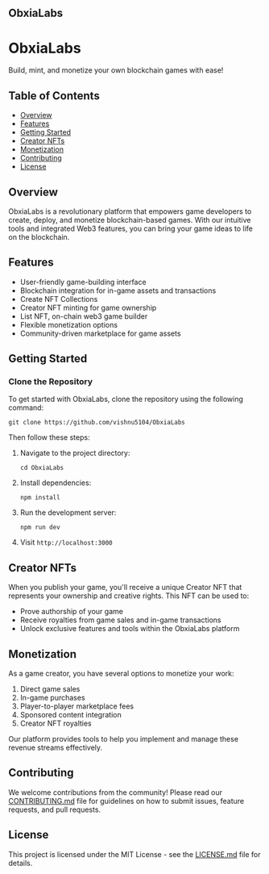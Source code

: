 ## ObxiaLabs

# ObxiaLabs

Build, mint, and monetize your own blockchain games with ease!

## Table of Contents
- [Overview](#overview)
- [Features](#features)
- [Getting Started](#getting-started)
- [Creator NFTs](#creator-nfts)
- [Monetization](#monetization)
- [Contributing](#contributing)
- [License](#license)

## Overview

ObxiaLabs is a revolutionary platform that empowers game developers to create, deploy, and monetize blockchain-based games. With our intuitive tools and integrated Web3 features, you can bring your game ideas to life on the blockchain.

## Features

- User-friendly game-building interface
- Blockchain integration for in-game assets and transactions
- Create NFT Collections 
- Creator NFT minting for game ownership
- List NFT, on-chain web3 game builder
- Flexible monetization options
- Community-driven marketplace for game assets

## Getting Started

### Clone the Repository

To get started with ObxiaLabs, clone the repository using the following command:

```
git clone https://github.com/vishnu5104/ObxiaLabs
```

Then follow these steps:

1. Navigate to the project directory:
   ```
   cd ObxiaLabs
   ```

2. Install dependencies:
   ```
   npm install
   ```

3. Run the development server:
   ```
   npm run dev
   ```

4. Visit `http://localhost:3000`

## Creator NFTs

When you publish your game, you'll receive a unique Creator NFT that represents your ownership and creative rights. This NFT can be used to:

- Prove authorship of your game
- Receive royalties from game sales and in-game transactions
- Unlock exclusive features and tools within the ObxiaLabs platform

## Monetization

As a game creator, you have several options to monetize your work:

1. Direct game sales
2. In-game purchases
3. Player-to-player marketplace fees
4. Sponsored content integration
5. Creator NFT royalties

Our platform provides tools to help you implement and manage these revenue streams effectively.

## Contributing

We welcome contributions from the community! Please read our [CONTRIBUTING.md](CONTRIBUTING.md) file for guidelines on how to submit issues, feature requests, and pull requests.

## License

This project is licensed under the MIT License - see the [LICENSE.md](LICENSE.md) file for details.
